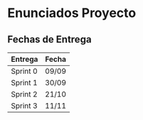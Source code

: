 # Enunciados Proyecto

## Fechas de Entrega

| Entrega  | Fecha |
|----------|-------|
| Sprint 0 | 09/09 |
| Sprint 1 | 30/09 |
| Sprint 2 | 21/10 |
| Sprint 3 | 11/11 |